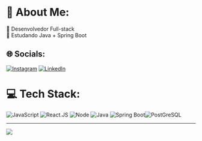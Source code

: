 <img align="center" width=100% scr="./github-header.png"/>

# 💫 About Me:

🔭 Desenvolvedor Full-stack<br>🌱 Estudando Java + Spring Boot<br>

## 🌐 Socials:

[![Instagram](https://img.shields.io/badge/Instagram-%23E4405F.svg?logo=Instagram&logoColor=white)](https://instagram.com/winkelstrotersergio) [![LinkedIn](https://img.shields.io/badge/LinkedIn-%230077B5.svg?logo=linkedin&logoColor=white)](https://linkedin.com/in/sergio-winkelstroter)

# 💻 Tech Stack:

![JavaScript](https://img.shields.io/badge/Javascript-fffff?style=for-the-badge&logo=javascript&logoColor=white) ![React.JS](https://img.shields.io/badge/React.JS-316192?style=for-the-badge&logo=react&logoColor=white) ![Node](https://img.shields.io/badge/Node.js-fffff?style=for-the-badge&logo=node&logoColor=white) ![Java](https://img.shields.io/badge/java-%23323330.svg?style=for-the-badge&logo=java&logoColor=%23F7DF1E) ![Spring Boot](https://img.shields.io/badge/Spring_Boot-F2F4F9?style=for-the-badge&logo=spring-boot)![PostGreSQL](https://img.shields.io/badge/PostgreSQL-316192?style=for-the-badge&logo=postgresql&logoColor=white)

---

[![](https://visitcount.itsvg.in/api?id=sergiowinkelstroter&icon=0&color=0)](https://visitcount.itsvg.in)

<!-- Proudly created with GPRM ( https://gprm.itsvg.in ) -->
